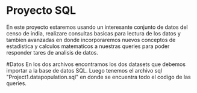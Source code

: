 # Proyecto SQL
En este proyecto estaremos usando un interesante conjunto de datos del censo de india, 
realizare consultas basicas para lectura de los datos y tambien avanzadas en donde incorporaremos nuevos conceptos
de estadistica y calculos matematicos a nuestras queries para poder responder tares de analisis de datos.

#Datos
En los dos archivos encontramos los dos datasets que debemos importar a la base de datos SQL.
Luego tenemos el archivo sql "Project1.datapopulation.sql" en donde se encuentra todo el codigo de las queries.


